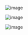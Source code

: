 ![image](https://github.com/Javiiiii11/Motos/assets/159064679/6e5d8bbf-9ae7-4f0f-9bbf-7a6a89a8acfe)

![image](https://github.com/Javiiiii11/Motos/assets/159064679/d27e6848-a781-420b-8cde-7dc27c2e45c7)

![image](https://github.com/Javiiiii11/Motos/assets/159064679/4183bfec-837f-4da6-ba01-a680925faeb0)

